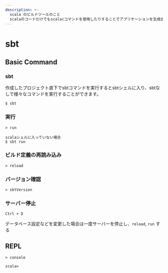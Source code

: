 ```yaml
---
description: >-
  scala のビルドツールのこと
  scalaのコードだけでもscalacコマンドを使用したりすることでアプリケーションを生成出来るが、sbtを使うとモジュールやバージョン管理がしやすい
---
```


# sbt

## Basic Command

### sbt

作成したプロジェクト直下でsbtコマンドを実行するとsbtシェルに入り、sbtなしで様々なコマンドを実行することができます。

```text
$ sbt
```

### 実行

```text
> run

scalaシェルに入っていない場合
$ sbt run
```

### ビルド定義の再読み込み

```text
> reload
```

### バージョン確認

```text
> sbtVersion
```

### サーバー停止

`Ctrl + D`

データベース設定などを変更した場合は一度サーバーを停止し、`reload`, `run` する

## REPL

```text
> console

scala>
```

